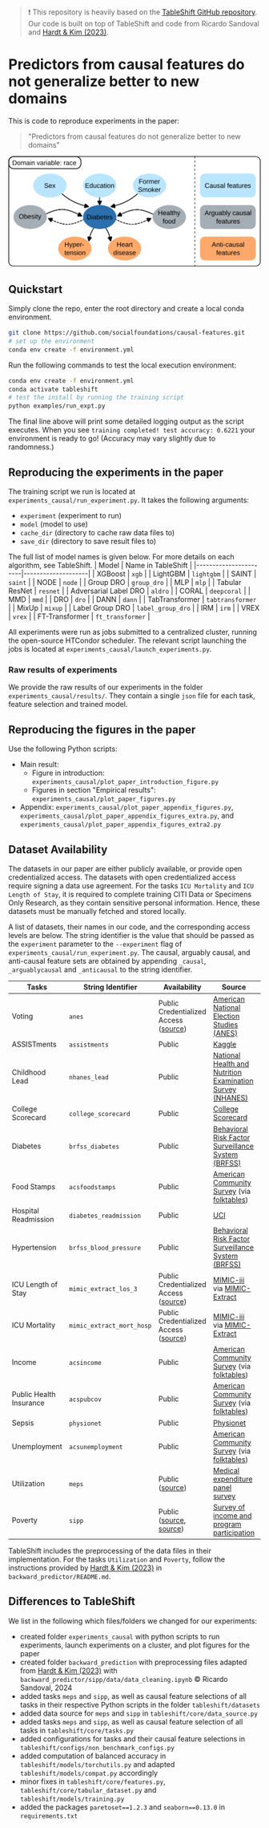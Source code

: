> :exclamation: This repository is heavily based on the [TableShift GitHub repository](https://github.com/mlfoundations/tableshift).
> Our code is built on top of TableShift and code from Ricardo Sandoval and [Hardt & Kim (2023)](https://doi.org/10.1145/3617694.3623225).

# Predictors from causal features do not generalize better to new domains

This is code to reproduce experiments in the paper:

> "Predictors from causal features do not generalize better to new domains"

<div align="center">
<img src="experiments_causal/dag_diabetes.svg">
</div>

## Quickstart
<!-- We adapt the setup for a conda environment provided by TableShift. -->
Simply clone the repo, enter the root directory and create a local conda environment.

```bash
git clone https://github.com/socialfoundations/causal-features.git
# set up the environment
conda env create -f environment.yml
```

Run the following commands to test the local execution environment:
```bash
conda env create -f environment.yml
conda activate tableshift
# test the install by running the training script
python examples/run_expt.py
```
The final line above will print some detailed logging output as the script executes. When you see `training completed! test accuracy: 0.6221` your environment is ready to go! (Accuracy may vary slightly due to randomness.)

## Reproducing the experiments in the paper

The training script we run is located at `experiments_causal/run_experiment.py`.
It takes the following arguments:
* `experiment` (experiment to run)
* `model` (model to use)
* `cache_dir` (directory to cache raw data files to)
* `save_dir` (directory to save result files to)
  
The full list of model names is given below. For more details on each algorithm, see TableShift.
| Model                 | Name in TableShift |
|-----------------------|--------------------|
| XGBoost               | `xgb`              |
| LightGBM              | `lightgbm`         |
| SAINT                 | `saint`            |
| NODE                  | `node`             |
| Group DRO             | `group_dro`        |
| MLP                   | `mlp`              |
| Tabular ResNet        | `resnet`           |
| Adversarial Label DRO | `aldro`            |
| CORAL                 | `deepcoral`        |
| MMD                   | `mmd`              | 
| DRO                   | `dro`              |
| DANN                  | `dann`             | 
| TabTransformer        | `tabtransformer`   |
| MixUp                 | `mixup`            |
| Label Group DRO       | `label_group_dro`  |
| IRM                   | `irm`              |
| VREX                  | `vrex`             |
| FT-Transformer        | `ft_transformer`   |

All experiments were run as jobs submitted to a centralized cluster, running the open-source HTCondor scheduler.
The relevant script launching the jobs is located at `experiments_causal/launch_experiments.py`.

### Raw results of experiments
We provide the raw results of our experiments in the folder `experiments_causal/results/`. They contain a single `json` file for each task, feature selection and trained model.

## Reproducing the figures in the paper
Use the following Python scripts:
- Main result:
  - Figure in introduction: `experiments_causal/plot_paper_introduction_figure.py`
  - Figures in section "Empirical results": `experiments_causal/plot_paper_figures.py`
- Appendix: `experiments_causal/plot_paper_appendix_figures.py`, `experiments_causal/plot_paper_appendix_figures_extra.py`, and `experiments_causal/plot_paper_appendix_figures_extra2.py`

## Dataset Availability

The datasets in our paper are either publicly available, or provide open credentialized access.
The datasets with open credentialized access require signing a data use agreement. For the tasks `ICU Mortality` and `ICU Length of Stay`, it is required to complete  training CITI Data or Specimens Only Research, as they contain sensitive personal information.
Hence, these datasets must be manually fetched and stored locally.

A list of datasets, their names in our code, and the corresponding access levels are below. The string identifier is the value that should be passed as the `experiment` parameter to the `--experiment` flag of `experiments_causal/run_experiment.py`.
The causal, arguably causal, and anti-causal feature sets are obtained by appending `_causal`, `_arguablycausal` and `_anticausal` to the string identifier.


| Tasks                 | String Identifier         | Availability                                                                                                 | Source                                                                                                                 | Preprocessing |
|-------------------------|---------------------------|--------------------------------------------------------------------------------------------------------------|------------------------------------------------------------------------------------------------------------------------|-------------|
| Voting                  | `anes`                    | Public Credentialized Access ([source](https://electionstudies.org))                                         | [American National Election Studies (ANES)](https://electionstudies.org)                                               | TableShift |
| ASSISTments             | `assistments`             | Public                                                                                                       | [Kaggle](https://www.kaggle.com/datasets/nicolaswattiez/skillbuilder-data-2009-2010)                                   | TableShift |
| Childhood Lead          | `nhanes_lead`             | Public                                                                                                       | [National Health and Nutrition Examination Survey (NHANES)](https://www.cdc.gov/nchs/nhanes/index.htm)                 | TableShift |
| College Scorecard       | `college_scorecard`       | Public                                                                                                       | [College Scorecard](http://collegescorecard.ed.gov)                                                                    | TableShift |
| Diabetes                | `brfss_diabetes`          | Public                                                                                                       | [Behavioral Risk Factor Surveillance System (BRFSS)](https://www.cdc.gov/brfss/index.html)                             | TableShift |
| Food Stamps             | `acsfoodstamps`           | Public                                                                                                       | [American Community Survey](https://www.census.gov/programs-surveys/acs) (via [folktables](http://folktables.org))      |                                        | TableShift |
| Hospital Readmission    | `diabetes_readmission`    | Public                                                                                                       | [UCI](https://archive.ics.uci.edu/ml/datasets/Diabetes+130-US+hospitals+for+years+1999-2008)                           | TableShift |
| Hypertension            | `brfss_blood_pressure`    | Public                                                                                                       | [Behavioral Risk Factor Surveillance System (BRFSS)](https://www.cdc.gov/brfss/index.html)                             | TableShift |
| ICU Length of Stay      | `mimic_extract_los_3`     | Public Credentialized Access ([source](https://mimic.mit.edu/docs/gettingstarted/))                          | [MIMIC-iii](https://physionet.org/content/mimiciii/) via [MIMIC-Extract](https://github.com/MLforHealth/MIMIC_Extract) | TableShift |
| ICU Mortality           | `mimic_extract_mort_hosp` | Public Credentialized Access ([source](https://mimic.mit.edu/docs/gettingstarted/))                          | [MIMIC-iii](https://physionet.org/content/mimiciii/) via [MIMIC-Extract](https://github.com/MLforHealth/MIMIC_Extract) | TableShift |
| Income                  | `acsincome`               | Public                                                                                                       | [American Community Survey](https://www.census.gov/programs-surveys/acs) (via [folktables](http://folktables.org))      | TableShift |
| Public Health Insurance | `acspubcov`               | Public                                                                                                       | [American Community Survey](https://www.census.gov/programs-surveys/acs) (via [folktables](http://folktables.org))      | TableShift |
| Sepsis                  | `physionet`               | Public                                                                                                       | [Physionet](https://physionet.org/content/challenge-2019/)                                                             | TableShift |
| Unemployment            | `acsunemployment`         | Public                                                                                                       | [American Community Survey](https://www.census.gov/programs-surveys/acs) (via [folktables](http://folktables.org))       | TableShift |
| Utilization             | `meps`                    | Public ([source](https://meps.ahrq.gov/mepsweb/data_files/pufs/h216/h216dta.zip))                             | [Medical expenditure panel survey](https://meps.ahrq.gov/mepsweb/data_stats/download_data_files_detail.jsp?cboPufNumber=HC-216) |[Hardt & Kim (2023)](https://doi.org/10.1145/3617694.3623225) |
| Poverty                 | `sipp`                    | Public ([source](https://www2.census.gov/programs-surveys/sipp/data/datasets/2014/w1/pu2014w1_v13.dta.gz), [source](https://www2.census.gov/programs-surveys/sipp/data/datasets/2014/w2/pu2014w2_v13.dta.gz)) | [Survey of income and program participation](https://www.census.gov/sipp/)|[Hardt & Kim (2023)](https://doi.org/10.1145/3617694.3623225)|

TableShift includes the preprocessing of the data files in their implementation. For the tasks `Utilization` and `Poverty`, follow the instructions provided by [Hardt & Kim (2023)](https://doi.org/10.1145/3617694.3623225) in `backward_predictor/README.md`.

## Differences to TableShift
We list in the following which files/folders we changed for our experiments:
- created folder `experiments_causal` with python scripts to run experiments, launch experiments on a cluster, and plot figures for the paper
- created folder `backward_prediction` with preprocessing files adapted from [Hardt & Kim (2023)](https://doi.org/10.1145/3617694.3623225) with `backward_predictor/sipp/data/data_cleaning.ipynb` &copy; Ricardo Sandoval, 2024
- added tasks `meps` and `sipp`, as well as causal feature selections of all tasks in their respective Python scripts in the folder `tableshift/datasets`
- added data source for `meps` and `sipp` in `tableshift/core/data_source.py`
- added tasks `meps` and `sipp`, as well as causal feature selection of all tasks in `tableshift/core/tasks.py`
- added configurations for tasks and their causal feature selections in `tableshift/configs/non_benchmark_configs.py`
- added computation of balanced accuracy in `tableshift/models/torchutils.py` and adapted `tableshift/models/compat.py` accordingly
- minor fixes in `tableshift/core/features.py`, `tableshift/core/tabular_dataset.py` and `tableshift/models/training.py`
- added the packages `paretoset==1.2.3` and `seaborn==0.13.0` in `requirements.txt`

